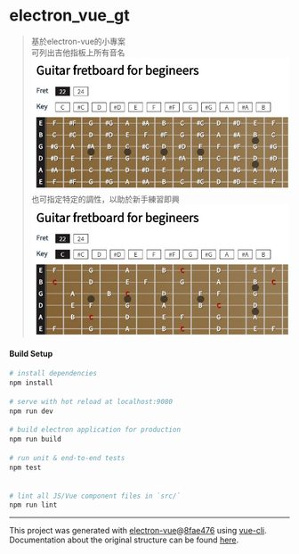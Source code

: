 # electron_vue_gt


> 基於electron-vue的小專案<br/>
> 可列出吉他指板上所有音名
> ![page-normal](https://github.com/joe20182/electron_vue_gt/blob/master/docs/images/fret-1.JPG?raw=true)
> 也可指定特定的調性，以助於新手練習即興
> ![page-active](https://github.com/joe20182/electron_vue_gt/blob/master/docs/images/fret-2.JPG?raw=true)

#### Build Setup

``` bash
# install dependencies
npm install

# serve with hot reload at localhost:9080
npm run dev

# build electron application for production
npm run build

# run unit & end-to-end tests
npm test


# lint all JS/Vue component files in `src/`
npm run lint

```

---

This project was generated with [electron-vue](https://github.com/SimulatedGREG/electron-vue)@[8fae476](https://github.com/SimulatedGREG/electron-vue/tree/8fae4763e9d225d3691b627e83b9e09b56f6c935) using [vue-cli](https://github.com/vuejs/vue-cli). Documentation about the original structure can be found [here](https://simulatedgreg.gitbooks.io/electron-vue/content/index.html).




